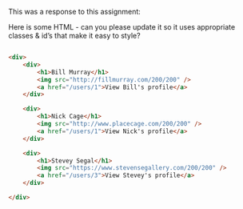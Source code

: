 This was a response to this assignment:


Here is some HTML - can you please update it so it uses appropriate classes & id’s that make it easy to style?

```html

<div>
    <div>
        <h1>Bill Murray</h1>
        <img src="http://fillmurray.com/200/200" />
        <a href="/users/1">View Bill's profile</a>
    </div>

    <div>
        <h1>Nick Cage</h1>
        <img src="http://www.placecage.com/200/200" />
        <a href="/users/1">View Nick's profile</a>
    </div>

    <div>
        <h1>Stevey Segal</h1>
        <img src="https://www.stevensegallery.com/200/200" />
        <a href="/users/3">View Stevey's profile</a>
    </div>

</div>

```
